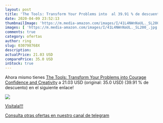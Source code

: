 ```yaml
---
layout: post
title: 'The Tools: Transform Your Problems into  al 39.91 % de descuento'
date: 2020-04-09 23:52:13
thumbnailImage: 'https://m.media-amazon.com/images/I/41L4NWnNaUL._SL200_.jpg'
images: [ 'https://m.media-amazon.com/images/I/41L4NWnNaUL._SL200_.jpg' ]
comments: true
category: ofertas
author: ring
slug: 030798768X
description:
actualPrice: 21.03 USD
comparePrice: 35.0 USD
inStock: true
---
```


Ahora mismo tienes [The Tools: Transform Your Problems into Courage  Confidence  and Creativity](https://www.amazon.com/dp/030798768X/?tag=redken08-20) a 21.03 USD (original: 35.0 USD) (39.91 %  de descuento) en el siguiente enlace!

[![](https://m.media-amazon.com/images/I/41L4NWnNaUL._SL200_.jpg)](https://www.amazon.com/dp/030798768X/?tag=redken08-20)

[Visítala!!!](https://www.amazon.com/dp/030798768X/?tag=redken08-20)

[Consulta otras ofertas en nuestro canal de telegram](https://t.me/s/ofertas25)
